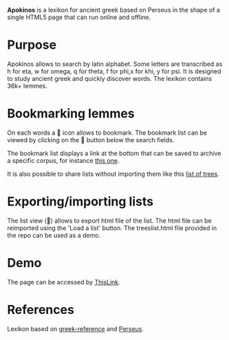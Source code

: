 **Apokinos** is a lexikon for ancient greek based on Perseus in the shape of a single HTML5 page that can run online and offline.

# Purpose
Apokinos allows to search by latin alphabet. Some letters are transcribed as h for eta, w for omega, q for theta, f for phi,x for khi, y for psi.
It is designed to study ancient greek and quickly discover words.
The lexikon contains 36k+ lemmes.

# Bookmarking lemmes

On each words a &#128278; icon allows to bookmark. The bookmark list can be viewed by clicking on the &#128278; button below the search fields.

The bookmark list displays a link at the bottom that can be saved to archive a specific corpus, for instance [this one](https://g.h2.tf/?list=4113|34505|6791).

It is also possible to share lists without importing them like this [list of trees](https://g.h2.tf/?share=34987|10472|34622|17639|19007|31883|23320|697|17995).

# Exporting/importing lists

The list view (&#128278;) allows to export html file of the list. The html file can be reimported using the 'Load a list' button. The treeslist.html file provided in the repo can be used as a demo.


# Demo

The page can be accessed by [ThisLink](https://g.h2.tf).





# References
Lexikon based on [greek-reference](https://github.com/blinskey/greek-reference) and [Perseus](http://www.perseus.tufts.edu/hopper/).